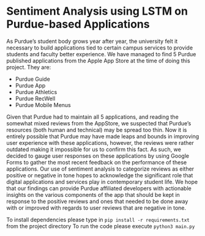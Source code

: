 # Sentiment Analysis using LSTM on Purdue-based Applications

As Purdue’s student body grows year after year, the university felt it necessary to build applications tied to certain campus services to provide students and faculty better experience. We have managed to find 5 Purdue published applications from the Apple App Store at the time of doing this project. They are:

* Purdue Guide 
* Purdue App
* Purdue Athletics
* Purdue RecWell
* Purdue Mobile Menus

Given that Purdue had to maintain all 5 applications, and reading the somewhat mixed reviews from the AppStore, we suspected that Purdue’s resources (both human and technical) may be spread too thin. Now it is entirely possible that Purdue may have made leaps and bounds in improving user experience with these applications, however, the reviews were rather outdated making it impossible for us to confirm this fact. As such, we decided to gauge user responses on these applications by using Google Forms to gather the most recent feedback on the performance of these applications. Our use of sentiment analysis to categorize reviews as either positive or negative in tone hopes to acknowledge the significant role that digital applications and services play in contemporary student life. We hope that our findings can provide Purdue affiliated developers with actionable insights on the various components of the app that should be kept in response to the positive reviews and ones that needed to be done away with or improved with regards to user reviews that are negative in tone. 

To install dependencies please type in `pip install -r requirements.txt` from the project directory
To run the code please execute `python3 main.py`
